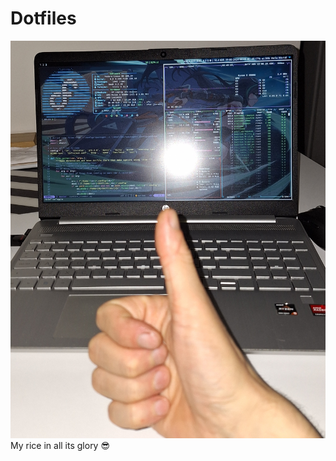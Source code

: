 # Dotfiles

![image](https://github.com/octal-psina/dotfiles/blob/master/screenshots/rice.jpg)
My rice in all its glory 😎
